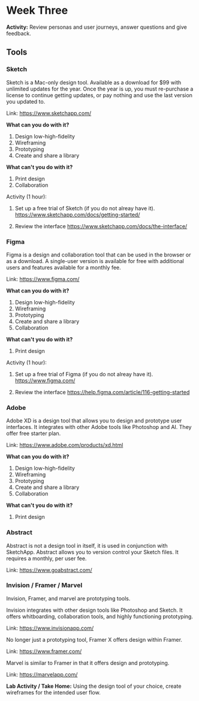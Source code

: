 # Week Three

**Activity:** Review personas and user journeys, answer questions and give feedback.

## Tools

### Sketch

Sketch is a Mac-only design tool. Available as a download for $99 with unlimited updates for the year. Once the year is up, you must re-purchase a license to continue getting updates, or pay nothing and use the last version you updated to.

Link: https://www.sketchapp.com/

**What can you do with it?**

1. Design low-high-fidelity
1. Wireframing
1. Prototyping
1. Create and share a library

**What can't you do with it?**

1. Print design
1. Collaboration

Activity (1 hour): 

1. Set up a free trial of Sketch (if you do not alreay have it). https://www.sketchapp.com/docs/getting-started/

1. Review the interface
https://www.sketchapp.com/docs/the-interface/


### Figma

Figma is a design and collaboration tool that can be used in the browser or as a download. A single-user version is available for free with additional users and features available for a monthly fee.

Link: https://www.figma.com/

**What can you do with it?**

1. Design low-high-fidelity
1. Wireframing
1. Prototyping
1. Create and share a library
1. Collaboration

**What can't you do with it?**

1. Print design

Activity (1 hour): 

1. Set up a free trial of Figma (if you do not alreay have it). https://www.figma.com/

1. Review the interface
https://help.figma.com/article/116-getting-started

### Adobe

Adobe XD is a design tool that allows you to design and prototype user interfaces. It integrates with other Adobe tools like Photoshop and AI. They offer free starter plan.

Link: https://www.adobe.com/products/xd.html

**What can you do with it?**

1. Design low-high-fidelity
1. Wireframing
1. Prototyping
1. Create and share a library
1. Collaboration

**What can't you do with it?**

1. Print design


### Abstract

Abstract is not a design tool in itself, it is used in conjunction with SketchApp. Abstract allows you to version control your Sketch files. It requires a monthly, per user fee.

Link: https://www.goabstract.com/


### Invision / Framer / Marvel

Invision, Framer, and marvel are prototyping tools.

Invision integrates with other design tools like Photoshop and Sketch. It offers whitboarding, collaboration tools, and highly functioning prototyping.

Link: https://www.invisionapp.com/

No longer just a prototyping tool, Framer X offers design within Framer. 

Link: https://www.framer.com/

Marvel is similar to Framer in that it offers design and prototyping. 

Link: https://marvelapp.com/

**Lab Activity / Take Home:** Using the design tool of your choice, create wireframes for the intended user flow.
